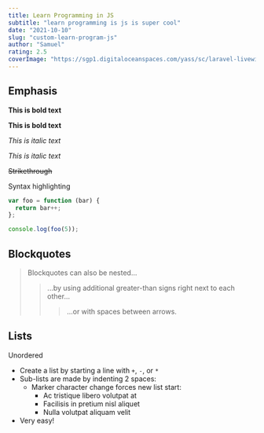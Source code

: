 ```yaml
---
title: Learn Programming in JS
subtitle: "learn programming is js is super cool"
date: "2021-10-10"
slug: "custom-learn-program-js"
author: "Samuel"
rating: 2.5
coverImage: "https://sgp1.digitaloceanspaces.com/yass/sc/laravel-livewire.png"
---
```


## Emphasis

**This is bold text**

__This is bold text__

*This is italic text*

_This is italic text_

~~Strikethrough~~

Syntax highlighting

``` js
var foo = function (bar) {
  return bar++;
};

console.log(foo(5));
```


## Blockquotes


> Blockquotes can also be nested...
>> ...by using additional greater-than signs right next to each other...
> > > ...or with spaces between arrows.

## Lists

Unordered

+ Create a list by starting a line with `+`, `-`, or `*`
+ Sub-lists are made by indenting 2 spaces:
  - Marker character change forces new list start:
    * Ac tristique libero volutpat at
    + Facilisis in pretium nisl aliquet
    - Nulla volutpat aliquam velit
+ Very easy!